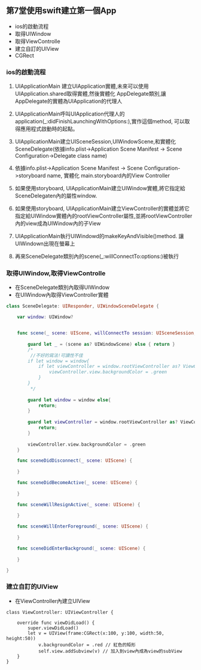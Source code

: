 ## 第7堂使⽤swift建立第⼀個App
- ios的啟動流程
- 取得UIWindow
- 取得ViewControlle
- 建立自訂的UIView
- CGRect

### ios的啟動流程
1. UIApplicationMain 建立UIApplication實體,未來可以使用UIApplication.shared取得實體,然後實體化 AppDelegate類別,讓AppDelegate的實體為UIApplication的代理人

2. UIApplicationMain呼叫UIApplication代理人的application(_:didFinishLaunchingWithOptions:),實作這個method, 可以取得應用程式啟動時的起點。

3. UIApplicationMain建立UISceneSession,UIWindowScene,和實體化SceneDelegate(依據info.plist->Application Scene Manifest -> Scene Configuration->Delegate class name)

4. 依據info.plist->Application Scene Manifest -> Scene Configuration->storyboard name, 實體化 main.storyboard內的View Controller

5. 如果使用storyboard, UIApplicationMain建立UIWindow實體,將它指定給SceneDelegaten內的屬性window.

6. 如果使用storyboard, UIApplicationMain建立ViewController的實體並將它指定給UIWindow實體內的rootViewController屬性,並將rootViewController內的view成為UIWindow內的子View

7. UIApplicationMain執行UIWindowd的makeKeyAndVisible()method. 讓UIWindown出現在螢幕上

8. 再來SceneDelegate類別內的scene(_:willConnectTo:options:)被執行

### 取得UIWindow,取得ViewControlle

- 在SceneDelegate類別內取得UIWindow
- 在UIWindow內取得ViewController實體


```swift
class SceneDelegate: UIResponder, UIWindowSceneDelegate {

    var window: UIWindow?


    func scene(_ scene: UIScene, willConnectTo session: UISceneSession, options connectionOptions: UIScene.ConnectionOptions) {
        
        guard let _ = (scene as? UIWindowScene) else { return }
        /*
         //不好的寫法!可讀性不佳
        if let window = window{
            if let viewController = window.rootViewController as? ViewController{
                viewController.view.backgroundColor = .green
            }
        }
         */
        
        guard let window = window else{
            return;
        }
        
        guard let viewController = window.rootViewController as? ViewController else{
            return;
        }
        
        viewController.view.backgroundColor = .green
    }

    func sceneDidDisconnect(_ scene: UIScene) {
        
    }

    func sceneDidBecomeActive(_ scene: UIScene) {
        
    }

    func sceneWillResignActive(_ scene: UIScene) {
       
    }

    func sceneWillEnterForeground(_ scene: UIScene) {
       
    }

    func sceneDidEnterBackground(_ scene: UIScene) {
       
    }

}
```

### 建立自訂的UIView
- 在ViewController內建立UIView

```
class ViewController: UIViewController {

    override func viewDidLoad() {
        super.viewDidLoad()
        let v = UIView(frame:CGRect(x:100, y:100, width:50, height:50))
            v.backgroundColor = .red // 紅色的矩形
            self.view.addSubview(v) // 加入到view內成為view的subView
    }
}

```


